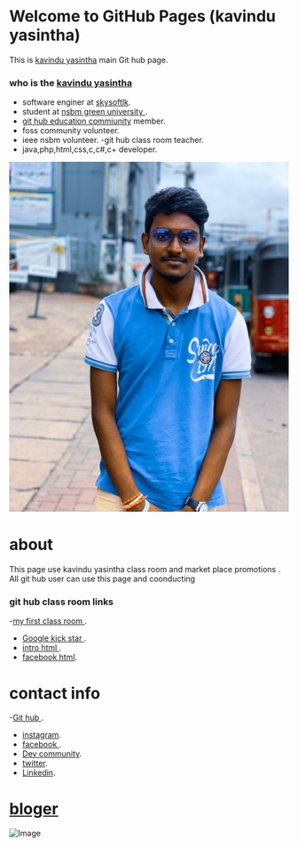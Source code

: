 # Welcome to GitHub Pages (kavindu yasintha)

This is  [kavindu yasintha](https://github.com/kavindyasinthasilva) main Git hub page.

### who is the [kavindu yasintha](https://github.com/kavindyasinthasilva) 

- software enginer at [skysoftlk](https://github.com/skysoftlk).
- student at [nsbm green university ](http://www.nsbm.ac.lk/).
-  [git hub education commiunity](https://education.github.community/u/kavindyasinthasilva/summary) member.
- foss community volunteer.
- ieee nsbm volunteer.
-git hub class room teacher.
- java,php,html,css,c,c#,c+ developer.

![Image](https://github.com/kavindyasinthasilva/hello-world/blob/master/EISeQlIW4AAgCh1.jpg)

# about
This page use kavindu yasintha class room and market place promotions .
All git hub user can use this page and coonducting

### git hub class room links

 -[my first class room ](https://classroom.github.com/a/WupDIoOW).
- [Google kick star ](https://classroom.github.com/a/Z3VdOcYe).
- [intro html  ](https://classroom.github.com/a/Sfg1RL-c).
- [facebook html](https://classroom.github.com/a/bfHGmHIn).

# contact info

 -[Git hub ](https://github.com/kavindyasinthasilva).
- [instagram](https://www.instagram.com/_k.yasintha_silva_/).
- [facebook ](https://www.facebook.com/S.H.K.Yasintha).
- [Dev community](https://dev.to/kavindyasinthasilva).
- [twitter](https://twitter.com/KYasintha).
-  [Linkedin](https://www.linkedin.com/in/s-kavindu-yasintha-sliva-b0378b182/).

# [bloger](https://kavinduyasintha.blogspot.com/) 

![Image](https://www.instagram.com/p/B4PH_lsF0_S/?utm_source=ig_web_copy_link)










